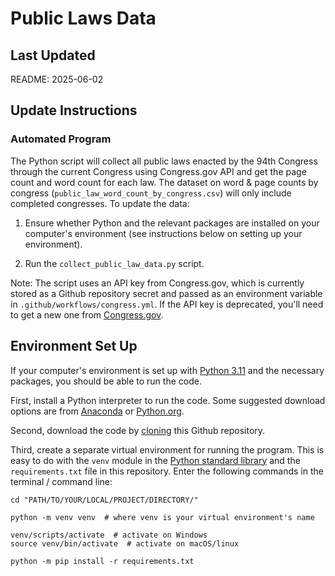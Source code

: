 # Public Laws Data

## Last Updated

README: 2025-06-02

## Update Instructions

### Automated Program

The Python script will collect all public laws enacted by the 94th Congress through the current Congress using Congress.gov API and get the page count and word count for each law. The dataset on word & page counts by congress (`public_law_word_count_by_congress.csv`) will only include completed congresses. To update the data:

1. Ensure whether Python and the relevant packages are installed on your computer's environment (see instructions below on setting up your environment).

1. Run the `collect_public_law_data.py` script.

Note: The script uses an API key from Congress.gov, which is currently stored as a Github repository secret and passed as an environment variable in `.github/workflows/congress.yml`. If the API key is deprecated, you'll need to get a new one from [Congress.gov](https://api.congress.gov/sign-up/).

## Environment Set Up

If your computer's environment is set up with [Python 3.11](https://www.python.org/downloads/) and the necessary packages, you should be able to run the code.

First, install a Python interpreter to run the code. Some suggested download options are from [Anaconda](https://www.anaconda.com/download) or [Python.org](https://www.python.org/downloads/).

Second, download the code by [cloning](https://docs.github.com/en/repositories/creating-and-managing-repositories/cloning-a-repository) this Github repository.

Third, create a separate virtual environment for running the program. This is easy to do with the `venv` module in the [Python standard library](https://docs.python.org/3/library/venv.html) and the `requirements.txt` file in this repository. Enter the following commands in the terminal / command line:

```{sh}
cd "PATH/TO/YOUR/LOCAL/PROJECT/DIRECTORY/"

python -m venv venv  # where venv is your virtual environment's name

venv/scripts/activate  # activate on Windows
source venv/bin/activate  # activate on macOS/linux

python -m pip install -r requirements.txt
```